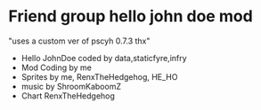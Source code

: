 # Friend group hello john doe mod
"uses a custom ver of pscyh 0.7.3 thx"

- Hello JohnDoe coded by data,staticfyre,infry
- Mod Coding by me
- Sprites by me, RenxTheHedgehog, HE_HO
- music by ShroomKaboomZ
- Chart RenxTheHedgehog